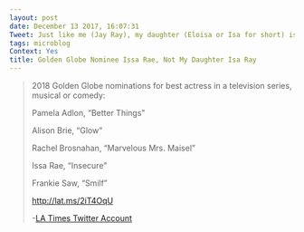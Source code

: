 ```yaml
---
layout: post
date: December 13 2017, 16:07:31
Tweet: Just like me (Jay Ray), my daughter (Eloisa or Isa for short) is going to have to contend with sharing a name with someone famous. Of course, it's fantastic that Issa Rae is a strong, black woman with a well-deserved Golden Globe nomination!
tags: microblog
Context: Yes
title: Golden Globe Nominee Issa Rae, Not My Daughter Isa Ray
---
```


>2018 Golden Globe nominations for best actress in a television series, musical or comedy: 
>
>Pamela Adlon, “Better Things"
>
>Alison Brie, “Glow”
>
>Rachel Brosnahan, “Marvelous Mrs. Maisel”
>
>Issa Rae, “Insecure"
>
>Frankie Saw, “Smilf”
>
>http://lat.ms/2iT4OqU
>
>-[LA Times Twitter Account](https://twitter.com/latimes/status/940215465816870912)
